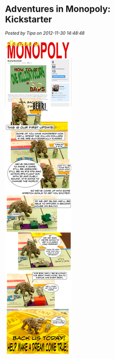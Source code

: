 # Adventures in Monopoly: Kickstarter

*Posted by Tipa on 2012-11-30 14:48:48*

[![](../uploads/2012/11/aimkick.png "Kickstarter in Monopoly")](../uploads/2012/11/aimkick.png)


